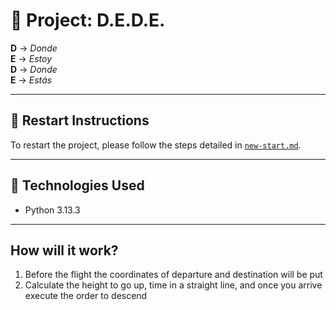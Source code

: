 # 📍 Project: **D.E.D.E.**

**D** → *Donde*  
**E** → *Estoy*  
**D** → *Donde*  
**E** → *Estás*

---

## 🔄 Restart Instructions

To restart the project, please follow the steps detailed in [`new-start.md`](./new-start.md).

---

## 🐍 Technologies Used

- Python 3.13.3

---

## How will it work?
1. Before the flight the coordinates of departure and destination will be put
2. Calculate the height to go up, time in a straight line, and once you arrive execute the order to descend
